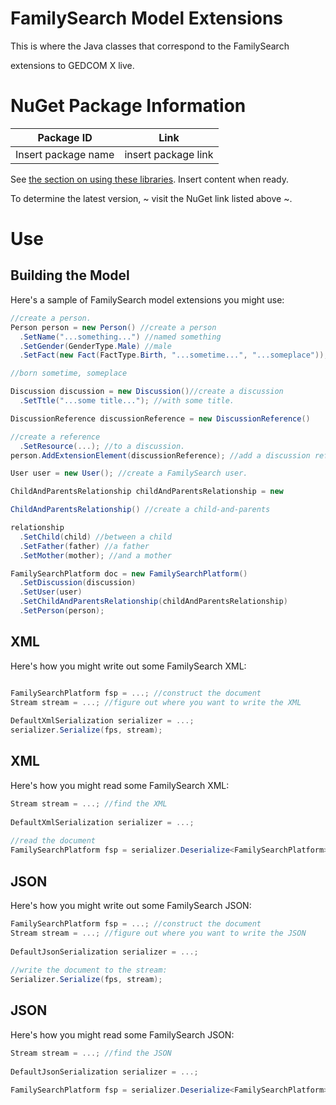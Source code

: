 ﻿# FamilySearch Model Extensions

This is where the Java classes that correspond to the FamilySearch 

extensions to GEDCOM X live.

# NuGet Package Information


| Package ID          | Link                |
|---------------|---------------------------|
| Insert package name | insert package link |

See [the section on using these libraries](../README.md#Use).
Insert content when ready.

To determine the latest version, ~ visit the NuGet link listed above ~.

# Use

## Building the Model

Here's a sample of FamilySearch model extensions you might use: 

```csharp
//create a person.
Person person = new Person() //create a person
  .SetName("...something...") //named something
  .SetGender(GenderType.Male) //male
  .SetFact(new Fact(FactType.Birth, "...sometime...", "...someplace")); 

//born sometime, someplace

Discussion discussion = new Discussion()//create a discussion
  .SetTtle("...some title..."); //with some title.

DiscussionReference discussionReference = new DiscussionReference() 

//create a reference
  .SetResource(...); //to a discussion.
person.AddExtensionElement(discussionReference); //add a discussion reference to the person.

User user = new User(); //create a FamilySearch user.

ChildAndParentsRelationship childAndParentsRelationship = new 

ChildAndParentsRelationship() //create a child-and-parents 

relationship
  .SetChild(child) //between a child
  .SetFather(father) //a father
  .SetMother(mother); //and a mother

FamilySearchPlatform doc = new FamilySearchPlatform()
  .SetDiscussion(discussion)
  .SetUser(user)
  .SetChildAndParentsRelationship(childAndParentsRelationship)
  .SetPerson(person);
```

## XML 

Here's how you might write out some FamilySearch XML:

```csharp

FamilySearchPlatform fsp = ...; //construct the document
Stream stream = ...; //figure out where you want to write the XML
 
DefaultXmlSerialization serializer = ...;
serializer.Serialize(fps, stream);

```
## XML
Here's how you might read some FamilySearch XML:

```csharp
Stream stream = ...; //find the XML
 
DefaultXmlSerialization serializer = ...;
 
//read the document
FamilySearchPlatform fsp = serializer.Deserialize<FamilySearchPlatform>(stream)

```

## JSON  

Here's how you might write out some FamilySearch JSON:

```csharp
FamilySearchPlatform fsp = ...; //construct the document
Stream stream = ...; //figure out where you want to write the JSON
 
DefaultJsonSerialization serializer = ...;
 
//write the document to the stream:
Serializer.Serialize(fps, stream);

```

## JSON  

Here's how you might read some FamilySearch JSON:

```csharp
Stream stream = ...; //find the JSON
 
DefaultJsonSerialization serializer = ...;
 
FamilySearchPlatform fsp = serializer.Deserialize<FamilySearchPlatform>(stream);
```